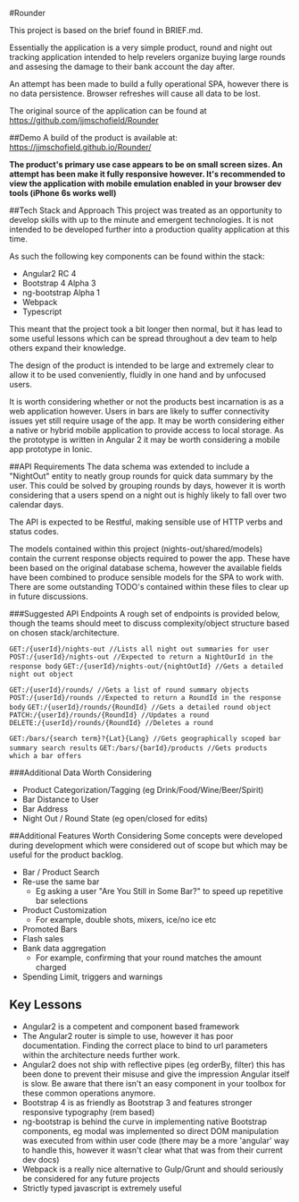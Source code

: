 #Rounder

This project is based on the brief found in BRIEF.md.

Essentially the application is a very simple product, round and night out tracking application intended to
help revelers organize buying large rounds and assesing the damage to their bank account the day after.

An attempt has been made to build a fully operational SPA, however there is no data persistence. Browser refreshes will cause all data to be lost.

The original source of the application can be found at https://github.com/jjmschofield/Rounder

##Demo
A build of the product is available at: https://jjmschofield.github.io/Rounder/

**The product's primary use case appears to be on small screen sizes. An attempt has been make it fully responsive however.
It's recommended to view the application with mobile emulation enabled in your browser dev tools (iPhone 6s works well)**

##Tech Stack and Approach
This project was treated as an opportunity to develop skills with up to the minute and emergent technologies. It is not intended to be
developed further into a production quality application at this time.

As such the following key components can be found within the stack:

* Angular2 RC 4
* Bootstrap 4 Alpha 3
* ng-bootstrap Alpha 1
* Webpack
* Typescript

This meant that the project took a bit longer then normal, but it has lead to some useful lessons which can be spread throughout a dev team to help others expand their knowledge.

The design of the product is intended to be large and extremely clear to allow it to be used conveniently, fluidly in one hand
and by unfocused users.

It is worth considering whether or not the products best incarnation is as a web application however. Users in bars are likely to suffer
connectivity issues yet still require usage of the app. It may be worth considering either a native or hybrid mobile application to provide
access to local storage. As the prototype is written in Angular 2 it may be worth considering a mobile app prototype in Ionic.

##API Requirements
The data schema was extended to include a "NightOut" entity to neatly group rounds for quick data summary by the user.
This could be solved by grouping rounds by days, however it is worth considering that a users spend on a night out is highly likely to fall over
two calendar days.

The API is expected to be Restful, making sensible use of HTTP verbs and status codes.

The models contained within this project (nights-out/shared/models) contain the current response objects required to power the app.
These have been based on the original database schema, however the available fields have been combined to produce sensible models for the SPA to work with.
There are some outstanding TODO's contained within these files to clear up in future discussions.

###Suggested API Endpoints
A rough set of endpoints is provided below, though the teams should meet to discuss complexity/object structure based on chosen stack/architecture.

```GET:/{userId}/nights-out //Lists all night out summaries for user```
```POST:/{userId}/nights-out //Expected to return a NightOurId in the response body```
```GET:/{userId}/nights-out/{nightOutId} //Gets a detailed night out object```

```GET:/{userId}/rounds/ //Gets a list of round summary objects```
```POST:/{userId}/rounds //Expected to return a RoundId in the response body```
```GET:/{userId}/rounds/{RoundId} //Gets a detailed round object```
```PATCH:/{userId}/rounds/{RoundId} //Updates a round```
```DELETE:/{userId}/rounds/{RoundId} //Deletes a round```

```GET:/bars/{search term}?{Lat}{Lang} //Gets geographically scoped bar summary search results```
```GET:/bars/{barId}/products //Gets products which a bar offers```

###Additional Data Worth Considering
* Product Categorization/Tagging (eg Drink/Food/Wine/Beer/Spirit)
* Bar Distance to User
* Bar Address
* Night Out / Round State (eg open/closed for edits)

##Additional Features Worth Considering
Some concepts were developed during development which were considered out of scope but which may be useful for the product backlog.
 
* Bar / Product Search
* Re-use the same bar
  * Eg asking a user "Are You Still in Some Bar?" to speed up repetitive bar selections
* Product Customization
  * For example, double shots, mixers, ice/no ice etc
* Promoted Bars
* Flash sales
* Bank data aggregation
  * For example, confirming that your round matches the amount charged
* Spending Limit, triggers and warnings

## Key Lessons
* Angular2 is a competent and component based framework
* The Angular2 router is simple to use, however it has poor documentation. Finding the correct place to bind to url parameters within the architecture needs further work.
* Angular2 does not ship with reflective pipes (eg orderBy, filter) this has been done to prevent their misuse and give the impression Angular itself is slow.
Be aware that there isn't an easy component in your toolbox for these common operations anymore.
* Bootstrap 4 is as friendly as Bootstrap 3 and features stronger responsive typography (rem based)
* ng-bootstrap is behind the curve in implementing native Bootstrap components, eg modal was implemented so direct DOM manipulation was executed from within user code
(there may be a more 'angular' way to handle this, however it wasn't clear what that was from their current dev docs)
* Webpack is a really nice alternative to Gulp/Grunt and should seriously be considered for any future projects
* Strictly typed javascript is extremely useful
